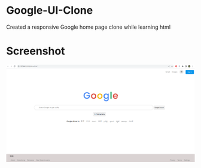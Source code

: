 # Google-UI-Clone
Created  a responsive Google home page clone while learning html

# Screenshot
![Screenshot#1](Screenshot3.png)
